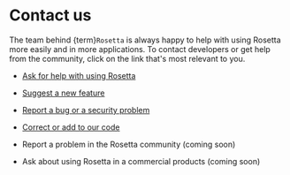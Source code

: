 # Contact us

The team behind {term}`Rosetta` is always happy to help with using Rosetta more easily and in more applications. To contact developers or get help from the community, click on the link that's most relevant to you.

- [Ask for help with using Rosetta](https://github.com/orgs/rosetta-code/discussions/new?category=q-a)

- [Suggest a new feature](project:../contribute.md#suggest-a-feature)

- [Report a bug or a security problem](project:../contribute.md#report-a-problem)

- [Correct or add to our code](project:../contribute.md#implement-a-feature)

- Report a problem in the Rosetta community (coming soon)

- Ask about using Rosetta in a commercial products (coming soon)

